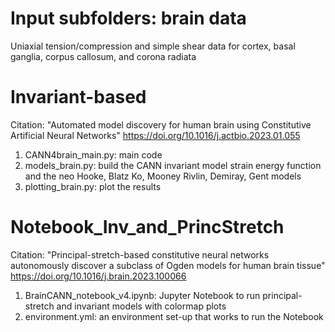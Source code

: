 # Input subfolders: brain data
Uniaxial tension/compression and simple shear data for cortex, basal ganglia, corpus callosum, and corona radiata

# Invariant-based
Citation: "Automated model discovery for human brain using Constitutive Artificial Neural Networks" https://doi.org/10.1016/j.actbio.2023.01.055
1. CANN4brain_main.py: main code
2. models_brain.py: build the CANN invariant model strain energy function and the neo Hooke, Blatz Ko, Mooney Rivlin, Demiray, Gent models
3. plotting_brain.py: plot the results

# Notebook_Inv_and_PrincStretch
Citation: "Principal-stretch-based constitutive neural networks autonomously discover a subclass of Ogden models for human brain tissue" https://doi.org/10.1016/j.brain.2023.100066
1. BrainCANN_notebook_v4.ipynb: Jupyter Notebook to run principal-stretch and invariant models with colormap plots
2. environment.yml: an environment set-up that works to run the Notebook
